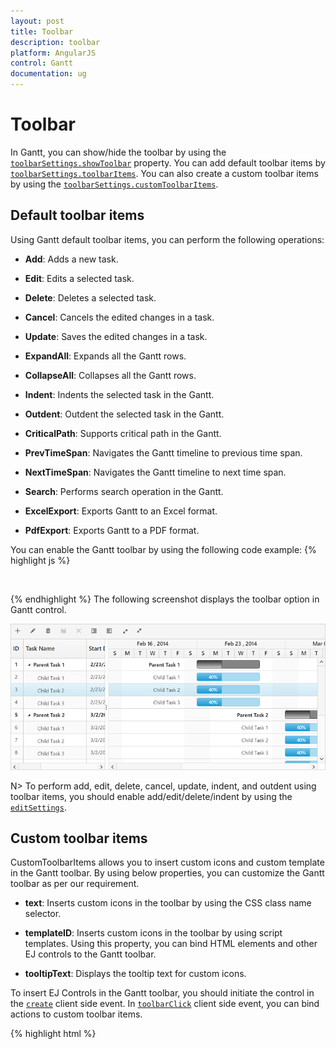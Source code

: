 ```yaml
---
layout: post
title: Toolbar
description: toolbar
platform: AngularJS
control: Gantt
documentation: ug
---
```


# Toolbar

In Gantt, you can show/hide the toolbar by using the [`toolbarSettings.showToolbar`](https://help.syncfusion.com/api/js/ejgantt#members:toolbarsettings-showtoolbar "showToolbar") property. You can add default toolbar items by [`toolbarSettings.toolbarItems`](https://help.syncfusion.com/api/js/ejgantt#members:toolbarsettings-toolbaritems "toolbarItems"). You can also create a custom toolbar items by using the [`toolbarSettings.customToolbarItems`](https://help.syncfusion.com/api/js/ejgantt#members:toolbarsettings-customToolbarItems "customToolbarItems").

## Default toolbar items
Using Gantt default toolbar items, you can perform the following operations:

* **Add**: Adds a new task.

* **Edit**: Edits a selected task.

* **Delete**: Deletes a selected task.
		   
* **Cancel**: Cancels the edited changes in a task.
		   
* **Update**: Saves the edited changes in a task.
		   
* **ExpandAll**: Expands all the Gantt rows.
		   
* **CollapseAll**: Collapses all the Gantt rows.

* **Indent**: Indents the selected task in the Gantt.
		   
* **Outdent**: Outdent the selected task in the Gantt.
		   
* **CriticalPath**: Supports critical path in the Gantt.

* **PrevTimeSpan**: Navigates the Gantt timeline to previous time span.

* **NextTimeSpan**: Navigates the Gantt timeline to next time span.

* **Search**: Performs search operation in the Gantt.
		   
* **ExcelExport**: Exports Gantt to an Excel format.

* **PdfExport**: Exports Gantt to a PDF format.

You can enable the Gantt toolbar by using the following code example:
{% highlight js %}
    <body ng-controller="GanttCtrl">                
           <div id="angulargantt" ej-gantt e-toolbarsettings="toolbarSettings"></div>            
    <script>       
        var toolbarSettings =
            {
             showToolbar: true,
             toolbarItems: [
                ej.Gantt.ToolbarItems.Add, 
                ej.Gantt.ToolbarItems.Edit, 
                ej.Gantt.ToolbarItems.Delete,
                ej.Gantt.ToolbarItems.Update,
                ej.Gantt.ToolbarItems.Cancel,
                ej.Gantt.ToolbarItems.Indent, 
                ej.Gantt.ToolbarItems.Outdent,
                ej.Gantt.ToolbarItems.ExpandAll,
                ej.Gantt.ToolbarItems.CollapseAll,
                ej.Gantt.ToolbarItems.Search,
		        ej.Gantt.ToolbarItems.PrevTimeSpan,
                ej.Gantt.ToolbarItems.NextTimeSpan,
		        ej.Gantt.ToolbarItems.CriticalPath,
		        ej.Gantt.ToolbarItems.ExcelExport,
		        ej.Gantt.ToolbarItems.PdfExport
            ]
        }       
        angular.module('listCtrl', ['ejangular'])
        .controller('GanttCtrl', function ($scope) {      
            $scope.toolbarSettings = toolbarSettings;
        });
    </script>   
</body>
{% endhighlight %}
The following screenshot displays the toolbar option in Gantt control.

![](Toolbar_images/Toolbar_img1.png)

N> To perform add, edit, delete, cancel, update, indent, and outdent using toolbar items, you should enable add/edit/delete/indent by using the [`editSettings`](https://help.syncfusion.com/api/js/ejGantt#members:editsettings "editSettings").
  
## Custom toolbar items

CustomToolbarItems allows you to insert custom icons and custom template in the Gantt toolbar. By using below properties, you can customize the Gantt toolbar as per our requirement.

* **text**: Inserts custom icons in the toolbar by using the CSS class name selector.

* **templateID**: Inserts custom icons in the toolbar by using script templates. Using this property, you can bind HTML elements and other EJ controls to the Gantt toolbar.

* **tooltipText**: Displays the tooltip text for custom icons.

To insert EJ Controls in the Gantt toolbar, you should initiate the control in the [`create`](https://help.syncfusion.com/api/js/ejgantt#events:create "create") client side event. In [`toolbarClick`](https://help.syncfusion.com/api/js/ejgantt#events:toolbarclick "toolbarclick") client side event, you can bind actions to custom toolbar items.

{% highlight html %}
   <body ng-controller="GanttCtrl">
    <script id="ColumnVisibility" type="text/ng-template">
        <input id="dropdownContainer" />
    </script>                
           <div id="angulargantt" ej-gantt 
                     e-toolbarsettings="toolbarSettings"                    
                     e-create="create"
                     e-toolbarclick="toolbarClick">
            </div>            
    <script>       
        var toolbarSettings =
            {
                showToolbar: true,
                customToolbarItems: [
                            { templateID: "#ColumnVisibility", tooltipText: "Column Visibility" },
                            { text: "Reset", tooltipText: "Reset" }],
            }       
        angular.module('listCtrl', ['ejangular'])
        .controller('GanttCtrl', function ($scope) {           
            $scope.toolbarClick= function (args) {
                if (args.itemName == "Reset") {
                    //we can bind the custom actions here
                }
            },
            $scope.create= function (args) {
                //Here we can append custom EJ controls
                $("#dropdownContainer").ejDropDownList({});
            }            
            $scope.toolbarSettings = toolbarSettings;
        });
    </script>
    <style type="text/css" class="cssStyles">
        #angulargantt_ColumnVisibility {
            padding-top: 2px;
            padding-bottom: 0px;
        }

        .Reset:before {
            content: "\e677";
        }
    </style>
</body>
{% endhighlight %}

![](Toolbar_images/Toolbar_img2.png)
	

